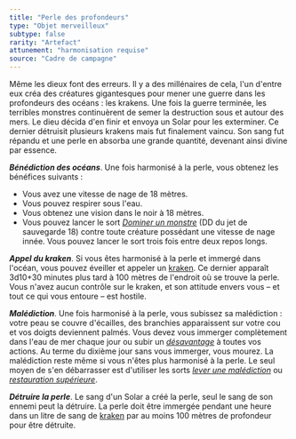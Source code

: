 ```yaml
---
title: "Perle des profondeurs"
type: "Objet merveilleux"
subtype: false
rarity: "Artefact"
attunement: "harmonisation requise"
source: "Cadre de campagne"
---
```

Même les dieux font des erreurs. Il y a des millénaires de cela, l'un d'entre eux créa des créatures gigantesques pour mener une guerre dans les profondeurs des océans : les krakens. Une fois la guerre terminée, les terribles monstres continuèrent de semer la destruction sous et autour des mers. Le dieu décida d'en finir et envoya un Solar pour les exterminer. Ce dernier détruisit plusieurs krakens mais fut finalement vaincu. Son sang fut répandu et une perle en absorba une grande quantité, devenant ainsi divine par essence.

***Bénédiction des océans***. Une fois harmonisé à la perle, vous obtenez les bénéfices suivants :
* Vous avez une vitesse de nage de 18 mètres.
* Vous pouvez respirer sous l'eau.
* Vous obtenez une vision dans le noir à 18 mètres.
* Vous pouvez lancer le sort [_Dominer un monstre_](/grimoire/dominer-un-monstre/) (DD du jet de sauvegarde 18) contre toute créature possédant une vitesse de nage innée. Vous pouvez lancer le sort trois fois entre deux repos longs.

***Appel du kraken***. Si vous êtes harmonisé à la perle et immergé dans l'océan, vous pouvez éveiller et appeler un [kraken](/bestiaire/kraken/). Ce dernier apparaît 3d10+30 minutes plus tard à 100 mètres de l'endroit où se trouve la perle. Vous n'avez aucun contrôle sur le kraken, et son attitude envers vous – et tout ce qui vous entoure – est hostile.

***Malédiction***. Une fois harmonisé à la perle, vous subissez sa malédiction : votre peau se couvre d'écailles, des branchies apparaissent sur votre cou et vos doigts deviennent palmés. Vous devez vous immerger complètement dans l'eau de mer chaque jour ou subir un [_désavantage_](/utiliser-les-caracteristiques/#avantage-et-desavantage) à toutes vos actions. Au terme du dixième jour sans vous immerger, vous mourez. La malédiction reste même si vous n'êtes plus harmonisé à la perle. Le seul moyen de s'en débarrasser est d'utiliser les sorts [_lever une malédiction_](/grimoire/lever-une-malediction/) ou [_restauration supérieure_](/grimoire/restauration-superieure/).

***Détruire la perle***. Le sang d'un Solar a créé la perle, seul le sang de son ennemi peut la détruire. La perle doit être immergée pendant une heure dans un litre de sang de [kraken](/bestiaire/kraken/) par au moins 100 mètres de profondeur pour être détruite.
